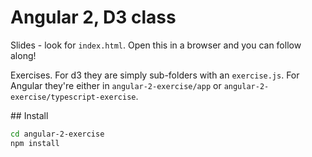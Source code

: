 # Angular 2, D3 class

Slides - look for `index.html`. Open this in a browser and you can follow along!

Exercises. For d3 they are simply sub-folders with an `exercise.js`. For Angular they're either in `angular-2-exercise/app` or `angular-2-exercise/typescript-exercise`.

## Install

```sh
cd angular-2-exercise
npm install
```

